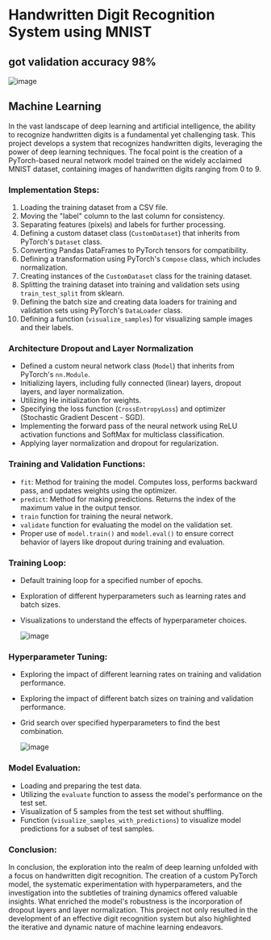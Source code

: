 # Handwritten Digit Recognition System using MNIST 
## got validation accuracy 98%

![image](https://github.com/SaadElDine/Handwritten-Digit-Recognition-MNIST/assets/113860522/ea290e25-80a4-4cf4-88ab-6a675125607b)

## Machine Learning

In the vast landscape of deep learning and artificial intelligence, the ability to recognize handwritten digits is a fundamental yet challenging task. This project develops a system that recognizes handwritten digits, leveraging the power of deep learning techniques. The focal point is the creation of a PyTorch-based neural network model trained on the widely acclaimed MNIST dataset, containing images of handwritten digits ranging from 0 to 9.

### Implementation Steps:

1. Loading the training dataset from a CSV file.
2. Moving the "label" column to the last column for consistency.
3. Separating features (pixels) and labels for further processing.
4. Defining a custom dataset class (`CustomDataset`) that inherits from PyTorch's `Dataset` class.
5. Converting Pandas DataFrames to PyTorch tensors for compatibility.
6. Defining a transformation using PyTorch's `Compose` class, which includes normalization.
7. Creating instances of the `CustomDataset` class for the training dataset.
8. Splitting the training dataset into training and validation sets using `train_test_split` from sklearn.
9. Defining the batch size and creating data loaders for training and validation sets using PyTorch's `DataLoader` class.
10. Defining a function (`visualize_samples`) for visualizing sample images and their labels.

### Architecture Dropout and Layer Normalization

- Defined a custom neural network class (`Model`) that inherits from PyTorch's `nn.Module`.
- Initializing layers, including fully connected (linear) layers, dropout layers, and layer normalization.
- Utilizing He initialization for weights.
- Specifying the loss function (`CrossEntropyLoss`) and optimizer (Stochastic Gradient Descent - SGD).
- Implementing the forward pass of the neural network using ReLU activation functions and SoftMax for multiclass classification.
- Applying layer normalization and dropout for regularization.

### Training and Validation Functions:

- `fit`: Method for training the model. Computes loss, performs backward pass, and updates weights using the optimizer.
- `predict`: Method for making predictions. Returns the index of the maximum value in the output tensor.
- `train` function for training the neural network.
- `validate` function for evaluating the model on the validation set.
- Proper use of `model.train()` and `model.eval()` to ensure correct behavior of layers like dropout during training and evaluation.

### Training Loop:

- Default training loop for a specified number of epochs.
- Exploration of different hyperparameters such as learning rates and batch sizes.
- Visualizations to understand the effects of hyperparameter choices.

  ![image](https://github.com/SaadElDine/Handwritten-Digit-Recognition-MNIST/assets/113860522/a960e3cd-be2d-4ab9-9c70-6cea4c845ee5)


### Hyperparameter Tuning:

- Exploring the impact of different learning rates on training and validation performance.
- Exploring the impact of different batch sizes on training and validation performance.
- Grid search over specified hyperparameters to find the best combination.

  ![image](https://github.com/SaadElDine/Handwritten-Digit-Recognition-MNIST/assets/113860522/23396e22-f5e8-4c66-8ce5-cf111f61092c)


### Model Evaluation:

- Loading and preparing the test data.
- Utilizing the `evaluate` function to assess the model's performance on the test set.
- Visualization of 5 samples from the test set without shuffling.
- Function (`visualize_samples_with_predictions`) to visualize model predictions for a subset of test samples.

### Conclusion:

In conclusion, the exploration into the realm of deep learning unfolded with a focus on handwritten digit recognition. The creation of a custom PyTorch model, the systematic experimentation with hyperparameters, and the investigation into the subtleties of training dynamics offered valuable insights. What enriched the model's robustness is the incorporation of dropout layers and layer normalization. This project not only resulted in the development of an effective digit recognition system but also highlighted the iterative and dynamic nature of machine learning endeavors.
